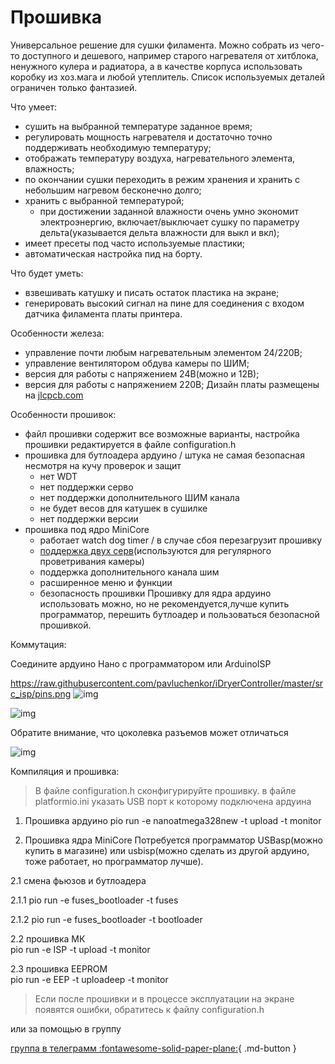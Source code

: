 # Прошивка

Универсальное решение для сушки филамента. Можно собрать из чего-то доступного и дешевого, например старого нагревателя от хитблока, ненужного кулера и радиатора, а в качестве корпуса использовать коробку из хоз.мага и любой утеплитель. Список используемых деталей ограничен только фантазией.

Что умеет:
- сушить на выбранной температуре заданное время;
- регулировать мощность нагревателя и достаточно точно поддерживать необходимую температуру;
- отображать температуру воздуха, нагревательного элемента, влажность; 
- по окончании сушки переходить в режим хранения и хранить с небольшим нагревом бесконечно долго;
- хранить с выбранной температурой;
  - при достижении заданной влажности очень умно экономит электроэнергию, включает/выключает сушку по параметру дельта(указывается дельта влажности для выкл и вкл);
- имеет пресеты под часто используемые пластики;
- автоматическая настройка пид на борту.

Что будет уметь:
- взвешивать катушку и писать остаток пластика на экране;
- генерировать высокий сигнал на пине для соединения с входом датчика филамента платы принтера.

Особенности железа:
- управление почти любым нагревательным элементом 24/220В;
- управление вентилятором обдува камеры по ШИМ;
- версия для работы с напряжением 24В(можно и 12В);
- версия для работы с напряжением 220В;
Дизайн платы размещены на [jlcpcb.com](https://oshwlab.com/svet_team/idryer)


Особенности прошивок:
- файл прошивки содержит все возможные варианты, настройка прошивки редактируется в файле configuration.h
- прошивка для бутлоадера ардуино / штука не самая безопасная несмотря на кучу проверок и защит
  - нет WDT
  - нет поддержки серво
  - нет поддержки дополнительного ШИМ канала
  - не будет весов для катушек в сушилке
  - нет поддержки версии
- прошивка под ядро MiniCore
  - работает watch dog timer / в случае cбоя перезагрузит прошивку
  - [поддержка двух серв](https://t.me/iDryer/361)(используются для регулярного проветривания камеры)
  - поддержка дополнительного канала шим
  - расширенное меню и функции
  - безопасность прошивки
Прошивку для ядра ардуино использовать можно, но не рекомендуется,лучше купить программатор, перешить бутлоадер и пользоваться безопасной прошивкой.

Коммутация:

Соедините ардуино Нано с программатором или ArduinoISP 

https://raw.githubusercontent.com/pavluchenkor/iDryerController/master/src_isp/pins.png
![img](https://raw.githubusercontent.com/pavluchenkor/iDryerController/master/src_isp/pins.png)

![img](https://raw.githubusercontent.com/pavluchenkor/iDryerController/master/src_isp/usbasp10.jpg)

Обратите внимание, что цоколевка разъемов может отличаться

![img](https://raw.githubusercontent.com/pavluchenkor/iDryerController/master/src_isp/img001.png)

Компиляция и прошивка:

> В файле configuration.h сконфигурируйте прошивку.
> в файле platformio.ini указать USB порт к которому подключена ардуина

1. Прошивка ардуино
pio run -e nanoatmega328new -t upload -t monitor

1. Прошивка ядра MiniCore
Потребуется программатор USBasp(можно купить в магазине) или  usbisp(можно сделать из другой ардуино, тоже работает, но программатор лучше).

2.1 смена фьюзов и бутлоадера

2.1.1 pio run -e fuses_bootloader -t fuses

2.1.2 pio run -e fuses_bootloader -t bootloader

2.2 прошивка МК<br>
    pio run -e ISP -t upload -t monitor

2.3 прошивка EEPROM<br>
    pio run -e EEP -t uploadeep -t monitor

> Если после прошивки и в процессе эксплуатации на экране появятся ошибки, обратитесь к файлу configuration.h

или за помощью в группу

[группа в телеграмм :fontawesome-solid-paper-plane:](https://t.me/iDryer){ .md-button }
